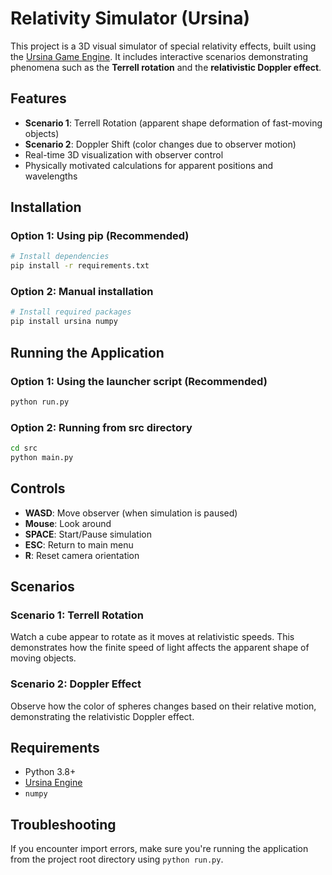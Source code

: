 # Relativity Simulator (Ursina)

This project is a 3D visual simulator of special relativity effects, built using the [Ursina Game Engine](https://www.ursinaengine.org/). It includes interactive scenarios demonstrating phenomena such as the **Terrell rotation** and the **relativistic Doppler effect**.

## Features

- **Scenario 1**: Terrell Rotation (apparent shape deformation of fast-moving objects)
- **Scenario 2**: Doppler Shift (color changes due to observer motion)
- Real-time 3D visualization with observer control
- Physically motivated calculations for apparent positions and wavelengths

## Installation

### Option 1: Using pip (Recommended)

```bash
# Install dependencies
pip install -r requirements.txt
```

### Option 2: Manual installation

```bash
# Install required packages
pip install ursina numpy
```

## Running the Application

### Option 1: Using the launcher script (Recommended)

```bash
python run.py
```

### Option 2: Running from src directory

```bash
cd src
python main.py
```

## Controls

- **WASD**: Move observer (when simulation is paused)
- **Mouse**: Look around
- **SPACE**: Start/Pause simulation
- **ESC**: Return to main menu
- **R**: Reset camera orientation

## Scenarios

### Scenario 1: Terrell Rotation
Watch a cube appear to rotate as it moves at relativistic speeds. This demonstrates how the finite speed of light affects the apparent shape of moving objects.

### Scenario 2: Doppler Effect
Observe how the color of spheres changes based on their relative motion, demonstrating the relativistic Doppler effect.

## Requirements

- Python 3.8+
- [Ursina Engine](https://www.ursinaengine.org/)
- `numpy`

## Troubleshooting

If you encounter import errors, make sure you're running the application from the project root directory using `python run.py`.

